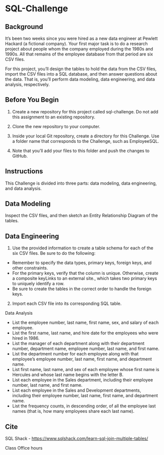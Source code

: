 # SQL-Challenge

## Background

It’s been two weeks since you were hired as a new data engineer at Pewlett Hackard (a fictional company). Your first major task is to do a research project about people whom the company employed during the 1980s and 1990s. All that remains of the employee database from that period are six CSV files.

For this project, you’ll design the tables to hold the data from the CSV files, import the CSV files into a SQL database, and then answer questions about the data. That is, you’ll perform data modeling, data engineering, and data analysis, respectively.

## Before You Begin
  1. Create a new repository for this project called sql-challenge. Do not add this assignment to an existing repository.

  2. Clone the new repository to your computer.

  3. Inside your local Git repository, create a directory for this Challenge. Use a folder name that corresponds to the Challenge, such as EmployeeSQL.

  4. Note that you’ll add your files to this folder and push the changes to GitHub.


## Instructions
This Challenge is divided into three parts: data modeling, data engineering, and data analysis.

## Data Modeling
Inspect the CSV files, and then sketch an Entity Relationship Diagram of the tables. 

## Data Engineering
  1. Use the provided information to create a table schema for each of the six CSV files. Be sure to do the following:

  - Remember to specify the data types, primary keys, foreign keys, and other constraints.
  - For the primary keys, verify that the column is unique. Otherwise, create a composite keyLinks to an external site., which takes two primary keys to uniquely identify a row.
  - Be sure to create the tables in the correct order to handle the foreign keys.

  2. Import each CSV file into its corresponding SQL table.


Data Analysis
- List the employee number, last name, first name, sex, and salary of each employee.
- List the first name, last name, and hire date for the employees who were hired in 1986.
- List the manager of each department along with their department number, department name, employee number, last name, and first name.
- List the department number for each employee along with that employee’s employee number, last name, first name, and department name.
- List first name, last name, and sex of each employee whose first name is Hercules and whose last name begins with the letter B.
- List each employee in the Sales department, including their employee number, last name, and first name.
- List each employee in the Sales and Development departments, including their employee number, last name, first name, and department name.
- List the frequency counts, in descending order, of all the employee last names (that is, how many employees share each last name).



## Cite

SQL Shack - https://www.sqlshack.com/learn-sql-join-multiple-tables/

Class Office hours
